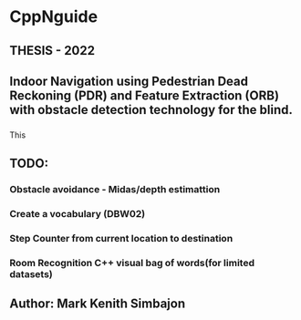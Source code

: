 # CppNguide
## THESIS - 2022
## Indoor Navigation using Pedestrian Dead Reckoning (PDR) and Feature Extraction (ORB) with obstacle detection technology for the blind. 
### 
This

## TODO:
### Obstacle avoidance - Midas/depth estimattion
### Create a vocabulary (DBW02)
### Step Counter from current location to destination
### Room Recognition C++ visual bag of words(for limited datasets)
##
## Author: Mark Kenith Simbajon

